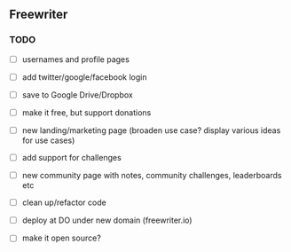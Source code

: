 ## Freewriter

### TODO

- [ ] usernames and profile pages
- [ ] add twitter/google/facebook login
- [ ] save to Google Drive/Dropbox
- [ ] make it free, but support donations

- [ ] new landing/marketing page (broaden use case? display various ideas for use cases)

- [ ] add support for challenges
- [ ] new community page with notes, community challenges, leaderboards etc
- [ ] clean up/refactor code

- [ ] deploy at DO under new domain (freewriter.io)
- [ ] make it open source?
